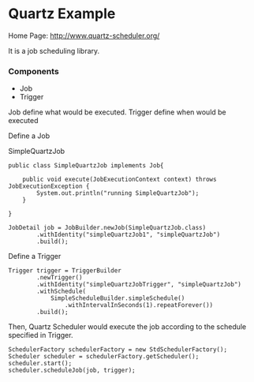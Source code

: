 # Quartz Example

Home Page: http://www.quartz-scheduler.org/

It is a job scheduling library.

### Components
* Job
* Trigger

Job define what would be executed.
Trigger define when would be executed

Define a Job

SimpleQuartzJob
```
public class SimpleQuartzJob implements Job{

	public void execute(JobExecutionContext context) throws JobExecutionException {
		System.out.println("running SimpleQuartzJob");
	}
	
}
```

```
JobDetail job = JobBuilder.newJob(SimpleQuartzJob.class)
	    .withIdentity("simpleQuartzJob1", "simpleQuartzJob")
	    .build();
```

Define a Trigger
```
Trigger trigger = TriggerBuilder
		.newTrigger()
		.withIdentity("simpleQuartzJobTrigger", "simpleQuartzJob")
		.withSchedule(
			SimpleScheduleBuilder.simpleSchedule()
				.withIntervalInSeconds(1).repeatForever())
		.build();
```

Then, Quartz Scheduler would execute the job according to the schedule specified in Trigger.
```
SchedulerFactory schedulerFactory = new StdSchedulerFactory();
Scheduler scheduler = schedulerFactory.getScheduler();
scheduler.start();
scheduler.scheduleJob(job, trigger);
```




